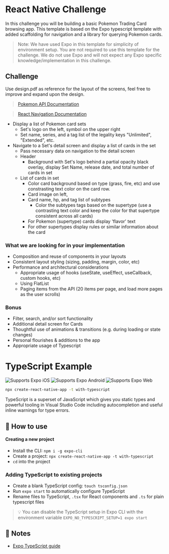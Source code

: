 # React Native Challenge

In this challenge you will be building a basic Pokemon Trading Card browsing app. This template is based on the Expo typescript template with added scaffolding for navigation and a library for querying Pokemon cards.

> Note: We have used Expo in this template for simplicity of environment setup. You are not required to use this template for the challenge. We do not use Expo and will not expect any Expo specific knowledge/implementation in this challenge.

## Challenge
Use design.pdf as reference for the layout of the screens, feel free to improve and expand upon the design.
> [Pokemon API Documentation](https://docs.pokemontcg.io)

> [React Navigation Documentation](https://reactnavigation.org/docs/getting-started/)
- Display a list of Pokemon card sets
  - Set's logo on the left, symbol on the upper right
  - Set name, series, and a tag list of the legality keys "Unlimited", "Extended", etc.
- Navigate to a Set's detail screen and display a list of cards in the set
  - Pass necessary data on navigation to the detail screen
  - Header
    - Background with Set's logo behind a partial opacity black overlay, display Set Name, release date, and total number of cards in set
  - List of cards in set
    - Color card background based on type (grass, fire, etc) and use constrasting text color on the card row.
    - Card image on left,
    - Card name, hp, and tag list of subtypes
      - Color the subtypes tags based on the supertype (use a contrasting text color and keep the color for that supertype consistent across all cards)
    - For Pokemon (supertype) cards display 'flavor' text
    - For other supertypes display rules or similar information about the card

### What we are looking for in your implementation
  - Composition and reuse of components in your layouts
  - Consistent layout styling (sizing, padding, margin, color, etc)
  - Performance and architectural considerations
    - Appropriate usage of hooks (useState, useEffect, useCallback, custom hooks, etc)
    - Using FlatList
    - Paging items from the API (20 items per page, and load more pages as the user scrolls)

### Bonus
  - Filter, search, and/or sort functionality
  - Additional detail screen for Cards
  - Thoughtful use of animations & transitions (e.g. during loading or state changes)
  - Personal flourishes & additions to the app
  - Appropriate usage of Typescript

# TypeScript Example

<p>
  <!-- iOS -->
  <img alt="Supports Expo iOS" longdesc="Supports Expo iOS" src="https://img.shields.io/badge/iOS-4630EB.svg?style=flat-square&logo=APPLE&labelColor=999999&logoColor=fff" />
  <!-- Android -->
  <img alt="Supports Expo Android" longdesc="Supports Expo Android" src="https://img.shields.io/badge/Android-4630EB.svg?style=flat-square&logo=ANDROID&labelColor=A4C639&logoColor=fff" />
  <!-- Web -->
  <img alt="Supports Expo Web" longdesc="Supports Expo Web" src="https://img.shields.io/badge/web-4630EB.svg?style=flat-square&logo=GOOGLE-CHROME&labelColor=4285F4&logoColor=fff" />
</p>

```sh
npx create-react-native-app -t with-typescript
```

TypeScript is a superset of JavaScript which gives you static types and powerful tooling in Visual Studio Code including autocompletion and useful inline warnings for type errors.

## 🚀 How to use

#### Creating a new project

- Install the CLI: `npm i -g expo-cli`
- Create a project: `npx create-react-native-app -t with-typescript`
- `cd` into the project

### Adding TypeScript to existing projects

- Create a blank TypeScript config: `touch tsconfig.json`
- Run `expo start` to automatically configure TypeScript
- Rename files to TypeScript, `.tsx` for React components and `.ts` for plain typescript files

> 💡 You can disable the TypeScript setup in Expo CLI with the environment variable `EXPO_NO_TYPESCRIPT_SETUP=1 expo start`

## 📝 Notes

- [Expo TypeScript guide](https://docs.expo.dev/versions/latest/guides/typescript/)

